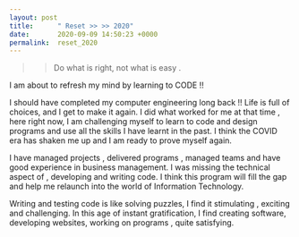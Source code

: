 ```yaml
---
layout: post
title:      " Reset >> >> 2020"
date:       2020-09-09 14:50:23 +0000
permalink:  reset_2020
---
```


>>  Do what is right, not what is easy .

I am about to refresh my mind by learning to CODE !!

I should have completed my computer engineering long back !!  Life is full of choices, and I get to make it again. I did what worked for me at that time , here right now, I am challenging myself to learn to code and design programs and use all the skills I have learnt in the past. I think the COVID era has shaken me up and I am ready to prove myself again.

I have managed projects , delivered programs , managed teams and have good experience in business management. I was missing the technical aspect of , developing  and writing code. I think this program will fill the gap and help me relaunch into the world of Information Technology.

Writing and testing code is like solving puzzles, I find it stimulating , exciting and challenging. In this age of instant gratification, I find creating software, developing websites, working on programs , quite satisfying.

 

